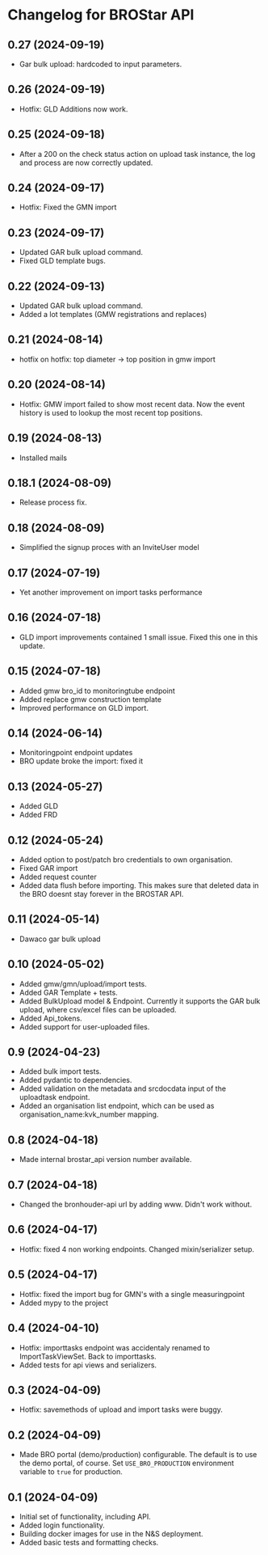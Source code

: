 # Changelog for BROStar API

## 0.27 (2024-09-19)


- Gar bulk upload: hardcoded to input parameters.


## 0.26 (2024-09-19)


- Hotfix: GLD Additions now work.


## 0.25 (2024-09-18)


- After a 200 on the check status action on upload task instance, the log and process are now correctly updated.


## 0.24 (2024-09-17)


- Hotfix: Fixed the GMN import


## 0.23 (2024-09-17)


- Updated GAR bulk upload command.
- Fixed GLD template bugs.


## 0.22 (2024-09-13)


- Updated GAR bulk upload command.
- Added a lot templates (GMW registrations and replaces)


## 0.21 (2024-08-14)


- hotfix on hotfix: top diameter -> top position in gmw import


## 0.20 (2024-08-14)


- Hotfix: GMW import failed to show most recent data. Now the event history is used to lookup the most recent top positions.


## 0.19 (2024-08-13)


- Installed mails


## 0.18.1 (2024-08-09)


- Release process fix.


## 0.18 (2024-08-09)


- Simplified the signup proces with an InviteUser model


## 0.17 (2024-07-19)


- Yet another improvement on import tasks performance


## 0.16 (2024-07-18)


- GLD import improvements contained 1 small issue. Fixed this one in this update.


## 0.15 (2024-07-18)


- Added gmw bro_id to monitoringtube endpoint
- Added replace gmw construction template
- Improved performance on GLD import.


## 0.14 (2024-06-14)


- Monitoringpoint endpoint updates
- BRO update broke the import: fixed it


## 0.13 (2024-05-27)


- Added GLD
- Added FRD


## 0.12 (2024-05-24)


- Added option to post/patch bro credentials to own organisation.
- Fixed GAR import
- Added request counter
- Added data flush before importing. This makes sure that deleted data in the BRO doesnt stay forever in the BROSTAR API.


## 0.11 (2024-05-14)


- Dawaco gar bulk upload


## 0.10 (2024-05-02)


- Added gmw/gmn/upload/import tests.
- Added GAR Template + tests.
- Added BulkUpload model & Endpoint. Currently it supports the GAR bulk upload, where csv/excel files can be uploaded.
- Added Api_tokens.
- Added support for user-uploaded files.


## 0.9 (2024-04-23)


- Added bulk import tests.
- Added pydantic to dependencies.
- Added validation on the metadata and srcdocdata input of the uploadtask endpoint.
- Added an organisation list endpoint, which can be used as organisation_name:kvk_number mapping.


## 0.8 (2024-04-18)


- Made internal brostar_api version number available.


## 0.7 (2024-04-18)


- Changed the bronhouder-api url by adding www. Didn't work without.


## 0.6 (2024-04-17)


- Hotfix: fixed 4 non working endpoints. Changed mixin/serializer setup.


## 0.5 (2024-04-17)


- Hotfix: fixed the import bug for GMN's with a single measuringpoint
- Added mypy to the project


## 0.4 (2024-04-10)


- Hotfix: importtasks endpoint was accidentaly renamed to ImportTaskViewSet. Back to importtasks.
- Added tests for api views and serializers.

## 0.3 (2024-04-09)


- Hotfix: savemethods of upload and import tasks were buggy.


## 0.2 (2024-04-09)

- Made BRO portal (demo/production) configurable. The default is to use the demo portal, of course. Set `USE_BRO_PRODUCTION` environment variable to `true` for production.


## 0.1 (2024-04-09)

- Initial set of functionality, including API.
- Added login functionality.
- Building docker images for use in the N&S deployment.
- Added basic tests and formatting checks.
